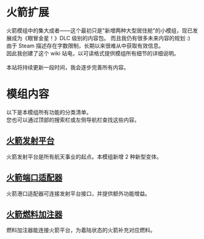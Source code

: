 # 火箭扩展

火箭模组中的集大成者——这个最初只是"新增两种大型居住舱"的小模组，现已发展成为《眼冒金星！》DLC 级别的内容包。
而且我仍有很多未来内容的规划 :) <br>
由于 Steam 描述存在字数限制，长期以来很难从中获取有效信息。<br>
因此我创建了这个 wiki 站电，以可读格式提供模组所有细节的详细说明。<br><br>
本站将持续更新一段时间，我会逐步完善所有内容。

# 模组内容

以下是本模组所有功能的分类清单。<br>
您也可以通过顶部的搜索栏或左侧导航栏查找这些内容。

## [火箭发射平台](Buildings/Normal%20Buildings/Launchpads.md)

火箭发射平台是所有航天事业的起点。本模组新增 2 种新型变体。

## [火箭端口适配器](Buildings/Normal%20Buildings/Rocket%20Port%20Adapters.md)

火箭港口适配器可连接发射平台接口，并提供额外功能增益。

## [火箭燃料加注器](Buildings/Normal%20Buildings/Fuel%20Loaders.md)

燃料加注器能连接火箭平台，为着陆状态的火箭补充对应燃料。
